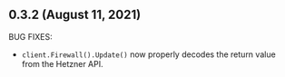 ## 0.3.2 (August 11, 2021)

BUG FIXES:

* `client.Firewall().Update()` now properly decodes the return value from the Hetzner API.
